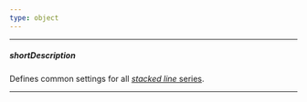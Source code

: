```yaml
---
type: object
---
```

---
##### shortDescription
Defines common settings for all [*stacked line* series](/api-reference/20%20Data%20Visualization%20Widgets/10%20dxChart/5%20Series%20Types/StackedLineSeries '/Documentation/ApiReference/Data_Visualization_Widgets/dxChart/Series_Types/StackedLineSeries/').

---
